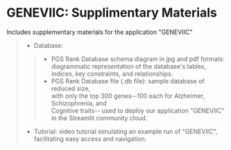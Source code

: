# GENEVIIC: Supplimentary Materials
Includes supplementary materials for the application "GENEVIIC"
>- Database:
>> - PGS Rank Database schema diagram in jpg and pdf formats:\
diagrammatic representation of the database's tables, indices, key constraints, and relationships.
>> - PGS Rank Database file (.db file): sample database of reduced size,\
 with only the top 300 genes--100 each for Alzheimer, Schizophrenia, and\
 Cognitive traits-- used to deploy our application "GENEVIIC" in the Streamlit community cloud.
> - Tutorial: video tutorial simulating an example run of "GENEVIIC", facilitating easy access and navigation. 

